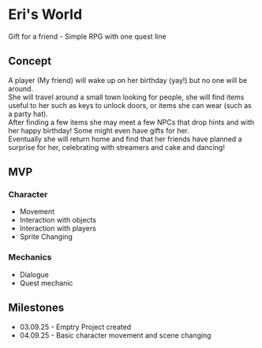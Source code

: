 # Eri's World
Gift for a friend - Simple RPG with one quest line

## Concept
<p>A player (My friend) will wake up on her birthday (yay!) but no one will be around. 
<br>She will travel around a small town looking for people, she will find items useful to her such as keys to unlock doors, or items she can wear (such as a party hat).
<br>After finding a few items she may meet a few NPCs that drop hints and with her happy birthday! Some might even have gifts for her.
<br>Eventually she will return home and find that her friends have planned a surprise for her, celebrating with streamers and cake and dancing!</p>

## MVP
### Character
<ul>
<li>Movement</li> 
<li>Interaction with objects</li>
<li>Interaction with players</li>
<li>Sprite Changing</li>
</ul>

### Mechanics
<ul>
  <li>Dialogue</li>
  <li>Quest mechanic</li>
</ul> 

## Milestones
<ul>
  <li>03.09.25 - Emptry Project created</li>
  <li>04.09.25 - Basic character movement and scene changing</li>
</ul>
